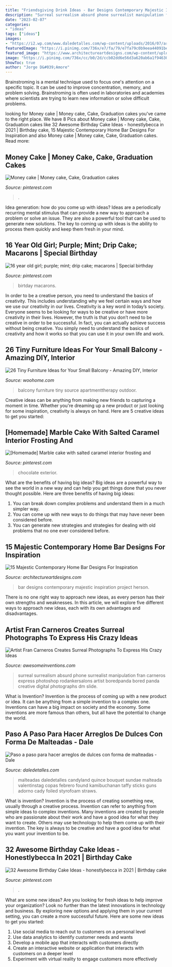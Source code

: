 ```yaml
---
title: "Friendsgiving Drink Ideas - Bar Designs Contemporary Majestic Inspiration Project Herson"
description: "Surreal surrealism absurd phone surrealist manipulation fran carneros express photoshop rodankersalons artist boredpanda bored panda creative digital photographs dm slide"
date: "2023-02-07"
categories:
- "ideas"
tags: ["ideas"]
images:
- "https://i2.wp.com/www.daledetalles.com/wp-content/uploads/2016/07/arreglo-con-forma-de-malteada12.jpg"
featuredImage: "https://i.pinimg.com/736x/e7/fa/79/e7fa79c0b9eea44091be7cf2d4f749f4.jpg"
featured_image: "https://www.architectureartdesigns.com/wp-content/uploads/2014/11/15-Majestic-Contemporary-Home-Bar-Designs-For-Inspiration-9-630x420.jpg"
image: "https://i.pinimg.com/736x/cc/b0/2d/ccb02dd6e56d3a620ab6a1f94630523e--exterior-marble-cake.jpg"
ShowToc: true
author: "Jorge D&#039;Amore"
---
```



Brainstroming is a mental technique used to focus one's attention on a specific topic. It can be used to improve concentration, memory, and problem solving. Brainstroming is often used in laboratories and academies where scientists are trying to learn new information or solve difficult problems.

	

		
looking for Money cake | Money cake, Cake, Graduation cakes you've came to the right place. We have 8 Pics about Money cake | Money cake, Cake, Graduation cakes like 32 Awesome Birthday Cake Ideas - honestlybecca in 2021 | Birthday cake, 15 Majestic Contemporary Home Bar Designs For Inspiration and also Money cake | Money cake, Cake, Graduation cakes. Read more:
		
    
## Money Cake | Money Cake, Cake, Graduation Cakes

<img loading=lazy src="https://i.pinimg.com/736x/e7/fa/79/e7fa79c0b9eea44091be7cf2d4f749f4.jpg" onerror="this.onerror=null;this.src='https://tse2.mm.bing.net/th?id=OIP.i0HAkLtS2FecU0B-Oa4RUAHaJ3&amp;pid=15.1';" alt="Money cake | Money cake, Cake, Graduation cakes">

_Source: pinterest.com_

>. 

	

Idea generation: how do you come up with ideas?
Ideas are a periodically recurring mental stimulus that can provide a new way to approach a problem or solve an issue. They are also a powerful tool that can be used to generate new solutions. The key to coming up with ideas is the ability to process them quickly and keep them fresh in your mind.

    
## 16 Year Old Girl; Purple; Mint; Drip Cake; Macarons | Special Birthday

<img loading=lazy src="https://i.pinimg.com/736x/ce/12/df/ce12df98ecea43b6ea97c0611f140590--drip-cakes--year-old.jpg" onerror="this.onerror=null;this.src='https://tse1.mm.bing.net/th?id=OIP.xd54ZCZRT_7WtxOBRe18OADIEs&amp;pid=15.1';" alt="16 year old girl; purple; mint; drip cake; macarons | Special birthday">

_Source: pinterest.com_

>birtday macarons. 

	

In order to be a creative person, you need to understand the basics of creativity. This includes understanding why we feel certain ways and how we use our creativity in our lives.
Creativity is a key word in today’s society. Everyone seems to be looking for ways to be creative or have more creativity in their lives. However, the truth is that you don’t need to be creative in order to be successful. In fact, you can actually achieve success without being creative. You simply need to understand the basics of creativity and how it works so that you can use it in your own life and work.

    
## 26 Tiny Furniture Ideas For Your Small Balcony - Amazing DIY, Interior

<img loading=lazy src="https://www.woohome.com/wp-content/uploads/2016/01/tiny-balcony-furniture-7-2.jpg" onerror="this.onerror=null;this.src='https://tse3.mm.bing.net/th?id=OIP.jTp17o8UcPFfy9hpYowdmAHaLH&amp;pid=15.1';" alt="26 Tiny Furniture Ideas for Your Small Balcony - Amazing DIY, Interior">

_Source: woohome.com_

>balcony furniture tiny source apartmenttherapy outdoor. 

	

Creative ideas can be anything from making new friends to capturing a moment in time. Whether you're dreaming up a new product or just looking for some inspiration, creativity is always on hand. Here are 5 creative ideas to get you started: 

    
## [Homemade] Marble Cake With Salted Caramel Interior Frosting And

<img loading=lazy src="https://i.pinimg.com/736x/cc/b0/2d/ccb02dd6e56d3a620ab6a1f94630523e--exterior-marble-cake.jpg" onerror="this.onerror=null;this.src='https://tse3.mm.bing.net/th?id=OIP.FMMTXE4pOrdUK5X9XW7tQwHaNK&amp;pid=15.1';" alt="[Homemade] Marble cake with salted caramel interior frosting and">

_Source: pinterest.com_

>chocolate exterior. 

	

What are the benefits of having big ideas?
Big ideas are a powerful way to see the world in a new way and can help you get things done that you never thought possible. Here are three benefits of having big ideas: 
1. You can break down complex problems and understand them in a much simpler way. 
2. You can come up with new ways to do things that may have never been considered before. 
3. You can generate new strategies and strategies for dealing with old problems that no one ever considered before.

    
## 15 Majestic Contemporary Home Bar Designs For Inspiration

<img loading=lazy src="https://www.architectureartdesigns.com/wp-content/uploads/2014/11/15-Majestic-Contemporary-Home-Bar-Designs-For-Inspiration-9-630x420.jpg" onerror="this.onerror=null;this.src='https://tse4.mm.bing.net/th?id=OIP.ywfcVSgoRSP7zWrb6iQnKAHaE8&amp;pid=15.1';" alt="15 Majestic Contemporary Home Bar Designs For Inspiration">

_Source: architectureartdesigns.com_

>bar designs contemporary majestic inspiration project herson. 

	

There is no one right way to approach new ideas, as every person has their own strengths and weaknesses. In this article, we will explore five different ways to approach new ideas, each with its own advantages and disadvantages.

    
## Artist Fran Carneros Creates Surreal Photographs To Express His Crazy Ideas

<img loading=lazy src="http://www.awesomeinventions.com/wp-content/uploads/2015/04/surreal-phone.jpg" onerror="this.onerror=null;this.src='https://tse1.mm.bing.net/th?id=OIP.ptgekq-pWglQOPXkhZgpowDMEy&amp;pid=15.1';" alt="Artist Fran Carneros Creates Surreal Photographs To Express His Crazy Ideas">

_Source: awesomeinventions.com_

>surreal surrealism absurd phone surrealist manipulation fran carneros express photoshop rodankersalons artist boredpanda bored panda creative digital photographs dm slide. 

	

What is Invention?
Invention is the process of coming up with a new product or idea. It can be anything from a simple invention to a complex one. Inventions can have a big impact on society and the economy. Some inventions are more famous than others, but all have the potential to change the world.

    
## Paso A Paso Para Hacer Arreglos De Dulces Con Forma De Malteadas - Dale

<img loading=lazy src="https://i2.wp.com/www.daledetalles.com/wp-content/uploads/2016/07/arreglo-con-forma-de-malteada12.jpg" onerror="this.onerror=null;this.src='https://tse4.mm.bing.net/th?id=OIP.2ewpcnHhGkIyCbueyOjtgwHaLI&amp;pid=15.1';" alt="Paso a paso para hacer arreglos de dulces con forma de malteadas - Dale">

_Source: daledetalles.com_

>malteadas daledetalles candyland quince bouquet sundae malteada valentinstag copas febrero found kamibuchanan taffy sticks guns adorno cady foiled styrofoam straws. 

	

What is invention?
Invention is the process of creating something new, usually through a creative process. Invention can refer to anything from simple ideas to complex inventions. Many inventions are created by people who are passionate about their work and have a good idea for what they want to create. Others may use technology to help them come up with their invention. The key is always to be creative and have a good idea for what you want your invention to be.

    
## 32 Awesome Birthday Cake Ideas - Honestlybecca In 2021 | Birthday Cake

<img loading=lazy src="https://i.pinimg.com/736x/4e/09/e0/4e09e0085b80657a667dee88cb32af8c.jpg" onerror="this.onerror=null;this.src='https://tse3.mm.bing.net/th?id=OIP.P48iqb9Dzjer7GWmCIalZAHaLH&amp;pid=15.1';" alt="32 Awesome Birthday Cake Ideas - honestlybecca in 2021 | Birthday cake">

_Source: pinterest.com_

>. 

	

What are some new ideas?
Are you looking for fresh ideas to help improve your organization? Look no further than the latest innovations in technology and business. By exploring new options and applying them in your current setting, you can create a more successful future. Here are some new ideas to get you started: 
1. Use social media to reach out to customers on a personal level 
2. Use data analytics to identify customer needs and wants 
3. Develop a mobile app that interacts with customers directly 
4. Create an interactive website or application that interacts with customers on a deeper level 
5. Experiment with virtual reality to engage customers more effectively 

